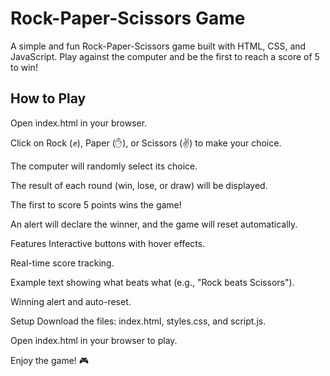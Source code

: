 # Rock-Paper-Scissors Game

A simple and fun Rock-Paper-Scissors game built with HTML, CSS, and JavaScript. Play against the computer and be the first to reach a score of 5 to win!

## How to Play

Open index.html in your browser.

Click on Rock (✊), Paper (✋), or Scissors (✌️) to make your choice.

The computer will randomly select its choice.

The result of each round (win, lose, or draw) will be displayed.

The first to score 5 points wins the game!

An alert will declare the winner, and the game will reset automatically.

Features
Interactive buttons with hover effects.

Real-time score tracking.

Example text showing what beats what (e.g., "Rock beats Scissors").

Winning alert and auto-reset.

Setup
Download the files: index.html, styles.css, and script.js.

Open index.html in your browser to play.

Enjoy the game! 🎮
